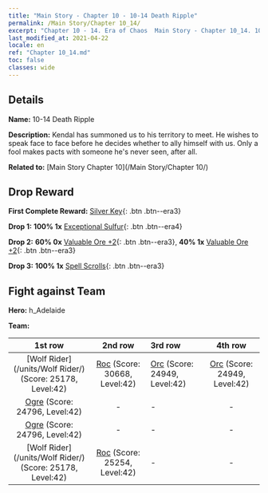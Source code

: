 ```yaml
---
title: "Main Story - Chapter 10 - 10-14 Death Ripple"
permalink: /Main Story/Chapter 10_14/
excerpt: "Chapter 10 - 14. Era of Chaos  Main Story - Chapter 10_14. 10-14 Death Ripple"
last_modified_at: 2021-04-22
locale: en
ref: "Chapter 10_14.md"
toc: false
classes: wide
---
```


## Details

 **Name:** 10-14 Death Ripple

 **Description:** Kendal has summoned us to his territory to meet. He wishes to speak face to face before he decides whether to ally himself with us. Only a fool makes pacts with someone he's never seen, after all.

 **Related to:** [Main Story Chapter 10](/Main Story/Chapter 10/)

## Drop Reward

 **First Complete Reward:** [Silver Key](/Items/con_693/){: .btn .btn--era3}

 **Drop 1:** **100% 1x** [Exceptional Sulfur](/Items/mat_36/){: .btn .btn--era4}

 **Drop 2:** **60% 0x** [Valuable Ore +2](/Items/mat_26/){: .btn .btn--era3}, **40% 1x** [Valuable Ore +2](/Items/mat_26/){: .btn .btn--era3}

 **Drop 3:** **100% 1x** [Spell Scrolls](/Items/con_694/){: .btn .btn--era3}


## Fight against Team
 **Hero:** h_Adelaide

 **Team:**


  | 1st row | 2nd row | 3rd row | 4th row |
  |:----:|:----:|:----|:----:|
  | [Wolf Rider](/units/Wolf Rider/) (Score: 25178, Level:42)  | [Roc](/units/Roc/) (Score: 30668, Level:42)  | [Orc](/units/Orc/) (Score: 24949, Level:42)  | [Orc](/units/Orc/) (Score: 24949, Level:42)  |
  | [Ogre](/units/Ogre/) (Score: 24796, Level:42)  | - | - | - |
  | [Ogre](/units/Ogre/) (Score: 24796, Level:42)  | - | - | - |
  | [Wolf Rider](/units/Wolf Rider/) (Score: 25178, Level:42)  | [Roc](/units/Roc/) (Score: 25254, Level:42)  | - | - |


